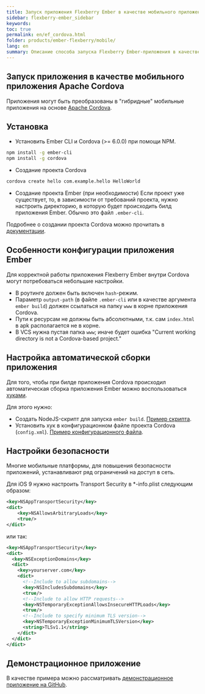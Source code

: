 ```yaml
---
title: Запуск приложения Flexberry Ember в качестве мобильного приложения Apache Cordova
sidebar: flexberry-ember_sidebar
keywords: 
toc: true
permalink: en/ef_cordova.html
folder: products/ember-flexberry/mobile/
lang: en
summary: Описание способа запуска Flexberry Ember-приложения в качестве мобильного приложения Apache Cordova.
---
```


## Запуск приложения в качестве мобильного приложения Apache Cordova
Приложения могут быть преобразованы в "гибридные" мобильные приложения на основе [Apache Cordova](https://cordova.apache.org/).

## Установка

* Установить Ember CLI и Cordova (>= 6.0.0) при помощи NPM.

```bash
npm install -g ember-cli
npm install -g cordova
```

* Создание проекта Cordova

```bash
cordova create hello com.example.hello HelloWorld
```

* Создание проекта Ember (при необходимости)
  Если проект уже существует, то, в зависимости от требований проекта, нужно настроить директорию, в которую будет происходить билд приложения Ember. Обычно это файл `.ember-cli`.

Подробнее о создании проекта Cordova можно прочитать в [документации](https://cordova.apache.org/docs/en/dev/guide/cli/index.html).


## Особенности конфигурации приложения Ember

Для корректной работы приложения Flexberry Ember внутри Cordova могут потребоваться небольшие настройки.

* В роутинге должен быть включен `hash`-режим.
* Параметр `output-path` (в файле `.ember-cli` или в качестве аргумента `ember build`) должен ссылаться на папку `www` в корне приложения Cordova.
* Пути к ресурсам не должны быть абсолютными, т.к. сам `index.html` в apk располагается не в корне.
* В VCS нужна пустая папка `www`; иначе будет ошибка "Current working directory is not a Cordova-based project."

## Настройка автоматической сборки приложения

Для того, чтобы при билде приложения Cordova происходил автоматическая сборка приложения Ember можно воспользоваться [хуками](https://cordova.apache.org/docs/en/dev/guide/appdev/hooks/).

Для этого нужно:

* Создать NodeJS-скрипт для запуска `ember build`. [Пример скрипта](https://github.com/Flexberry/flexberry-cordova-ember-demo/blob/master/scripts/buildEmberApp.js).
* Установить хук в конфигурационном файле проекта Cordova (`config.xml`). [Пример конфигурационного файла](https://github.com/Flexberry/flexberry-cordova-ember-demo/blob/master/config.xml). 

## Настройки безопасности

Многие мобильные платформы, для повышения безопасности приложений, устанавливают ряд ограничений на доступ в сеть.

Для iOS 9 нужно настроить Transport Security в *-info.plist следующим образом:

```xml
<key>NSAppTransportSecurity</key>
<dict>
    <key>NSAllowsArbitraryLoads</key>
    <true/>
</dict>
```

или так:

```xml
<key>NSAppTransportSecurity</key>
<dict>
  <key>NSExceptionDomains</key>
  <dict>
    <key>yourserver.com</key>
    <dict>
      <!--Include to allow subdomains-->
      <key>NSIncludesSubdomains</key>
      <true/>
      <!--Include to allow HTTP requests-->
      <key>NSTemporaryExceptionAllowsInsecureHTTPLoads</key>
      <true/>
      <!--Include to specify minimum TLS version-->
      <key>NSTemporaryExceptionMinimumTLSVersion</key>
      <string>TLSv1.1</string>
    </dict>
  </dict>
</dict>
```

## Демонстрационное приложение

В качестве примера можно рассматривать [демонстрационное приложение на GitHub](https://github.com/Flexberry/flexberry-cordova-ember-demo).
